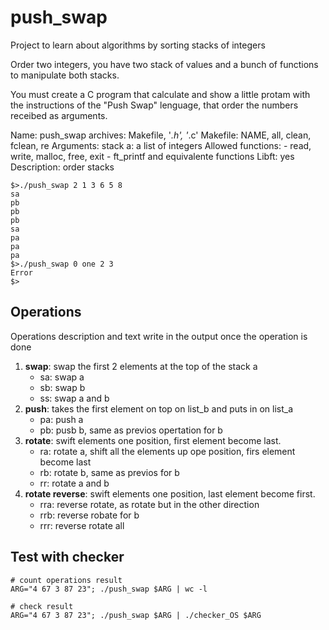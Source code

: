 # push_swap

Project to learn about algorithms by sorting stacks of integers

Order two integers, you have two stack of values and a bunch of functions to manipulate both stacks.

You must create a C program that calculate and show a little protam with the instructions of the "Push Swap" lenguage, that order the numbers receibed as arguments.

Name: push_swap
archives: Makefile, '*.h', '*.c'
Makefile: NAME, all, clean, fclean, re
Arguments: stack a: a list of integers
Allowed functions:
    - read, write, malloc, free, exit
    - ft_printf and equivalente functions
Libft: yes
Description: order stacks

```shell
$>./push_swap 2 1 3 6 5 8
sa
pb
pb
pb
sa
pa
pa
pa
$>./push_swap 0 one 2 3
Error
$>
```

## Operations

Operations description and text write in the output once the operation is done

1. **swap**: swap the first 2 elements at the top of the stack a 
   - sa: swap a
   - sb: swap b
   - ss: swap a and b
2. **push**: takes the first element on top on list_b and puts in on list_a
   - pa: push a
   - pb: pusb b, same as previos opertation for b
3. **rotate**: swift elements one position, first element become last.
   - ra: rotate a, shift all the elements up ope position, firs element become last
   - rb: rotate b, same as previos for b
   - rr: rotate a and b
4. **rotate reverse**: swift elements one position, last element become first.
   - rra: reverse rotate, as rotate but in the other direction
   - rrb: reverse robate for b
   - rrr: reverse rotate all

## Test with checker

```shell
# count operations result
ARG="4 67 3 87 23"; ./push_swap $ARG | wc -l

# check result
ARG="4 67 3 87 23"; ./push_swap $ARG | ./checker_OS $ARG
```